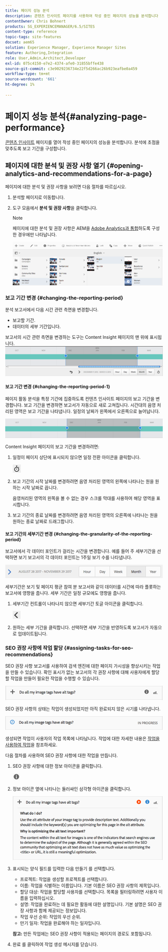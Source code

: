 ```yaml
---
title: 페이지 성능 분석
description: 콘텐츠 인사이트 페이지를 사용하여 작성 중인 페이지의 성능을 분석합니다
contentOwner: Chris Bohnert
products: SG_EXPERIENCEMANAGER/6.5/SITES
content-type: reference
topic-tags: site-features
docset: aem65
solution: Experience Manager, Experience Manager Sites
feature: Authoring,Integration
role: User,Admin,Architect,Developer
exl-id: 075c4150-e7e2-4374-afe0-31855bffe438
source-git-commit: c3e9029236734e22f5d266ac26b923eafbe0a459
workflow-type: tm+mt
source-wordcount: '661'
ht-degree: 1%

---
```


# 페이지 성능 분석{#analyzing-page-performance}

[콘텐츠 인사이트](/help/sites-authoring/content-insights.md) 페이지를 열어 작성 중인 페이지의 성능을 분석합니다. 분석에 초점을 맞추도록 보고 기간을 구성합니다.

## 페이지에 대한 분석 및 권장 사항 열기 {#opening-analytics-and-recommendations-for-a-page}

페이지에 대한 분석 및 권장 사항을 보려면 다음 절차를 따르십시오.

1. 분석할 페이지로 이동합니다.
1. 도구 모음에서 **분석 및 권장 사항**&#x200B;을 클릭합니다.

   >[!NOTE]
   >
   >페이지에 대한 분석 및 권장 사항은 AEM을 [Adobe Analytics과 통합](/help/sites-administering/adobeanalytics-connect.md)하도록 구성한 경우에만 나타납니다.

   ![screen-shot_2019-03-05at115319](assets/screen-shot_2019-03-05at115319.png)

### 보고 기간 변경 {#changing-the-reporting-period}

분석 보고서에서 다음 시간 관련 측면을 변경합니다.

* 보고할 기간.
* 데이터의 세부 기간입니다.

보고서의 시간 관련 측면을 변경하는 도구는 Content Insight 페이지의 맨 위에 표시됩니다. ![chlimage_1-126](assets/chlimage_1-126.png)

#### 보고 기간 변경 {#changing-the-reporting-period-1}

페이지 활동 분석을 특정 기간에 집중하도록 컨텐츠 인사이트 페이지의 보고 기간을 변경합니다. 보고 기간을 변경하면 보고서가 자동으로 새로 고쳐집니다. 시간대의 음영 처리된 영역은 보고 기간을 나타냅니다. 일정의 날짜가 왼쪽에서 오른쪽으로 늘어납니다.

![chlimage_1-127](assets/chlimage_1-127.png)

Content Insight 페이지의 보고 기간을 변경하려면:

1. 일정이 페이지 상단에 표시되지 않으면 일정 전환 아이콘을 클릭합니다.

   ![일정 전환](do-not-localize/chlimage_1-22.png)

1. 보고 기간의 시작 날짜를 변경하려면 음영 처리된 영역의 왼쪽에 나타나는 원을 원하는 시작 날짜로 끕니다.

   음영처리된 영역의 왼쪽을 볼 수 없는 경우 스크롤 막대를 사용하여 해당 영역을 표시합니다.

1. 보고 기간의 종료 날짜를 변경하려면 음영 처리된 영역의 오른쪽에 나타나는 원을 원하는 종료 날짜로 드래그합니다.

#### 보고 기간의 세부기간 변경 {#changing-the-granularity-of-the-reporting-period}

보고서에서 각 데이터 포인트가 걸리는 시간을 변경합니다. 예를 들어 주 세부기간을 선택하면 보기 보고서의 각 데이터 포인트는 1주일 보기 수를 나타냅니다.

![screen_shot_2017-11-29at141001](assets/screen_shot_2017-11-29at141001.png)

세부기간은 보기 및 페이지 평균 참여 분 보고서와 같이 데이터를 시간에 따라 플롯하는 보고서에 영향을 줍니다. 세부 기간은 일정 규모에도 영향을 줍니다.

1. 세부기간 컨트롤이 나타나지 않으면 세부기간 토글 아이콘을 클릭합니다.

   ![chlimage_1-128](assets/chlimage_1-128.png)

1. 원하는 세부 기간을 클릭합니다. 선택하면 세부 기간을 반영하도록 보고서가 자동으로 업데이트됩니다.

### SEO 권장 사항에 작업 할당 {#assigning-tasks-for-seo-recommendations}

SEO 권장 사항 보고서를 사용하여 검색 엔진에 대한 페이지 가시성을 향상시키는 작업을 만들 수 있습니다. 확인 표시가 없는 보고서의 각 권장 사항에 대해 사용자에게 할당할 작업을 만들어 필요한 작업을 수행할 수 있습니다.

![chlimage_1-129](assets/chlimage_1-129.png)

SEO 권장 사항의 상태는 작업이 생성되었지만 아직 완료되지 않은 시기를 나타냅니다.

![chlimage_1-130](assets/chlimage_1-130.png)

생성되면 작업이 사용자의 작업 목록에 나타납니다. 작업에 대한 자세한 내용은 [작업을 사용하여 작업](/help/sites-authoring/task-content.md)을 참조하세요.

다음 절차를 사용하여 SEO 권장 사항에 대한 작업을 만듭니다.

1. SEO 권장 사항에 대한 정보 아이콘을 클릭합니다.

   ![정보 아이콘](do-not-localize/chlimage_1-23.png)

1. 정보 아이콘 옆에 나타나는 둘러싸인 삼각형 아이콘을 클릭합니다.

   ![chlimage_1-131](assets/chlimage_1-131.png)

1. 표시되는 양식 필드를 입력한 다음 만들기 를 선택합니다.

   * 프로젝트: 작업을 생성할 프로젝트를 선택합니다.
   * 이름: 작업을 식별하는 이름입니다. 기본 이름은 SEO 권장 사항의 제목입니다.
   * 할당 대상: 작업을 할당할 사용자를 선택합니다. 목록을 필터링하려면 사용자 이름을 입력하십시오.
   * 설명: 작업을 완료하는 데 필요한 활동에 대한 설명입니다. 기본 설명은 SEO 권장 사항과 함께 제공되는 정보입니다.
   * 작업 우선 순위: 작업의 우선 순위.
   * 만기 일자: 작업을 완료해야 하는 일자입니다.

   **참고:** 만든 작업에는 SEO 권장 사항이 적용되는 페이지의 경로도 포함됩니다.

1. 완료 를 클릭하여 작업 생성 메시지를 닫습니다.
